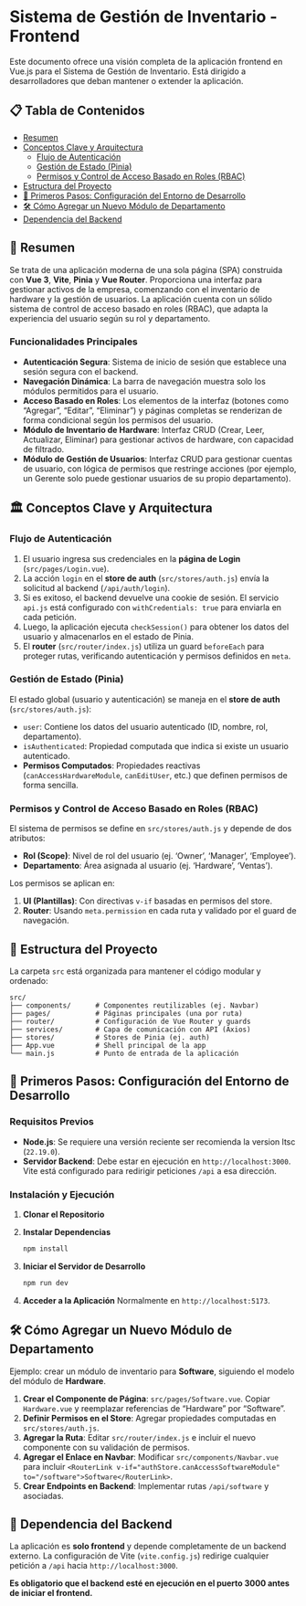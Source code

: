 # Sistema de Gestión de Inventario - Frontend

Este documento ofrece una visión completa de la aplicación frontend en Vue.js para el Sistema de Gestión de Inventario. Está dirigido a desarrolladores que deban mantener o extender la aplicación.

## 📋 Tabla de Contenidos

* [Resumen](#-resumen)
* [Conceptos Clave y Arquitectura](#-conceptos-clave-y-arquitectura)
  * [Flujo de Autenticación](#flujo-de-autenticación)
  * [Gestión de Estado (Pinia)](#gestión-de-estado-pinia)
  * [Permisos y Control de Acceso Basado en Roles (RBAC)](#permisos-y-control-de-acceso-basado-en-roles-rbac)
* [Estructura del Proyecto](#-estructura-del-proyecto)
* [🚀 Primeros Pasos: Configuración del Entorno de Desarrollo](#-primeros-pasos-configuración-del-entorno-de-desarrollo)
* [🛠️ Cómo Agregar un Nuevo Módulo de Departamento](#️-cómo-agregar-un-nuevo-módulo-de-departamento)
* [Dependencia del Backend](#-dependencia-del-backend)



## 📖 Resumen

Se trata de una aplicación moderna de una sola página (SPA) construida con **Vue 3**, **Vite**, **Pinia** y **Vue Router**. Proporciona una interfaz para gestionar activos de la empresa, comenzando con el inventario de hardware y la gestión de usuarios. La aplicación cuenta con un sólido sistema de control de acceso basado en roles (RBAC), que adapta la experiencia del usuario según su rol y departamento.

### Funcionalidades Principales

* **Autenticación Segura**: Sistema de inicio de sesión que establece una sesión segura con el backend.
* **Navegación Dinámica**: La barra de navegación muestra solo los módulos permitidos para el usuario.
* **Acceso Basado en Roles**: Los elementos de la interfaz (botones como “Agregar”, “Editar”, “Eliminar”) y páginas completas se renderizan de forma condicional según los permisos del usuario.
* **Módulo de Inventario de Hardware**: Interfaz CRUD (Crear, Leer, Actualizar, Eliminar) para gestionar activos de hardware, con capacidad de filtrado.
* **Módulo de Gestión de Usuarios**: Interfaz CRUD para gestionar cuentas de usuario, con lógica de permisos que restringe acciones (por ejemplo, un Gerente solo puede gestionar usuarios de su propio departamento).


## 🏛️ Conceptos Clave y Arquitectura

### Flujo de Autenticación

1. El usuario ingresa sus credenciales en la **página de Login** (`src/pages/Login.vue`).
2. La acción `login` en el **store de auth** (`src/stores/auth.js`) envía la solicitud al backend (`/api/auth/login`).
3. Si es exitoso, el backend devuelve una cookie de sesión. El servicio `api.js` está configurado con `withCredentials: true` para enviarla en cada petición.
4. Luego, la aplicación ejecuta `checkSession()` para obtener los datos del usuario y almacenarlos en el estado de Pinia.
5. El **router** (`src/router/index.js`) utiliza un guard `beforeEach` para proteger rutas, verificando autenticación y permisos definidos en `meta`.

### Gestión de Estado (Pinia)

El estado global (usuario y autenticación) se maneja en el **store de auth** (`src/stores/auth.js`):

* `user`: Contiene los datos del usuario autenticado (ID, nombre, rol, departamento).
* `isAuthenticated`: Propiedad computada que indica si existe un usuario autenticado.
* **Permisos Computados**: Propiedades reactivas (`canAccessHardwareModule`, `canEditUser`, etc.) que definen permisos de forma sencilla.

### Permisos y Control de Acceso Basado en Roles (RBAC)

El sistema de permisos se define en `src/stores/auth.js` y depende de dos atributos:

* **Rol (Scope)**: Nivel de rol del usuario (ej. ‘Owner’, ‘Manager’, ‘Employee’).
* **Departamento**: Área asignada al usuario (ej. ‘Hardware’, ‘Ventas’).

Los permisos se aplican en:

1. **UI (Plantillas)**: Con directivas `v-if` basadas en permisos del store.
2. **Router**: Usando `meta.permission` en cada ruta y validado por el guard de navegación.

## 📁 Estructura del Proyecto

La carpeta `src` está organizada para mantener el código modular y ordenado:

```
src/
├── components/      # Componentes reutilizables (ej. Navbar)
├── pages/           # Páginas principales (una por ruta)
├── router/          # Configuración de Vue Router y guards
├── services/        # Capa de comunicación con API (Axios)
├── stores/          # Stores de Pinia (ej. auth)
├── App.vue          # Shell principal de la app
└── main.js          # Punto de entrada de la aplicación
```


## 🚀 Primeros Pasos: Configuración del Entorno de Desarrollo

### Requisitos Previos

* **Node.js**: Se requiere una versión reciente ser recomienda la version ltsc (`22.19.0`).
* **Servidor Backend**: Debe estar en ejecución en `http://localhost:3000`. Vite está configurado para redirigir peticiones `/api` a esa dirección.

### Instalación y Ejecución

1. **Clonar el Repositorio**
2. **Instalar Dependencias**

   ```bash
   npm install
   ```
3. **Iniciar el Servidor de Desarrollo**

   ```bash
   npm run dev
   ```
4. **Acceder a la Aplicación**
   Normalmente en `http://localhost:5173`.


## 🛠️ Cómo Agregar un Nuevo Módulo de Departamento

Ejemplo: crear un módulo de inventario para **Software**, siguiendo el modelo del módulo de **Hardware**.

1. **Crear el Componente de Página**: `src/pages/Software.vue`. Copiar `Hardware.vue` y reemplazar referencias de “Hardware” por “Software”.
2. **Definir Permisos en el Store**: Agregar propiedades computadas en `src/stores/auth.js`.
3. **Agregar la Ruta**: Editar `src/router/index.js` e incluir el nuevo componente con su validación de permisos.
4. **Agregar el Enlace en Navbar**: Modificar `src/components/Navbar.vue` para incluir `<RouterLink v-if="authStore.canAccessSoftwareModule" to="/software">Software</RouterLink>`.
5. **Crear Endpoints en Backend**: Implementar rutas `/api/software` y asociadas.


## 🔌 Dependencia del Backend

La aplicación es **solo frontend** y depende completamente de un backend externo. La configuración de Vite (`vite.config.js`) redirige cualquier petición a `/api` hacia `http://localhost:3000`.

**Es obligatorio que el backend esté en ejecución en el puerto 3000 antes de iniciar el frontend.**